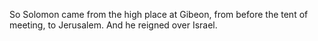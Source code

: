 So Solomon came from the high place at Gibeon, from before the tent of meeting, to Jerusalem. And he reigned over Israel.
